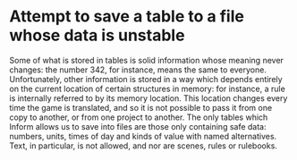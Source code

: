 # Attempt to save a table to a file whose data is unstable

Some of what is stored in tables is solid information whose meaning never changes: the number 342, for instance, means the same to everyone. Unfortunately, other information is stored in a way which depends entirely on the current location of certain structures in memory: for instance, a rule is internally referred to by its memory location. This location changes every time the game is translated, and so it is not possible to pass it from one copy to another, or from one project to another. The only tables which Inform allows us to save into files are those only containing safe data: numbers, units, times of day and kinds of value with named alternatives. Text, in particular, is not allowed, and nor are scenes, rules or rulebooks.
